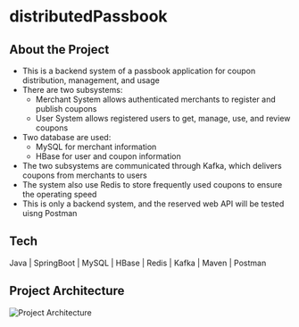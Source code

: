 # distributedPassbook
## About the Project
- This is a backend system of a passbook application for coupon distribution, management, and usage
- There are two subsystems:
  - Merchant System allows authenticated merchants to register and publish coupons
  - User System allows registered users to get, manage, use, and review coupons
- Two database are used:
  - MySQL for merchant information
  - HBase for user and coupon information
- The two subsystems are communicated through Kafka, which delivers coupons from merchants to users
- The system also use Redis to store frequently used coupons to ensure the operating speed
- This is only a backend system, and the reserved web API will be tested uisng Postman

## Tech
Java | SpringBoot | MySQL | HBase | Redis | Kafka | Maven | Postman

## Project Architecture
![Project Architecture](https://drive.google.com/uc?export=view&id=1B3lw5Cx7fHlkykosRdjlp6SU5PleT4yf)
